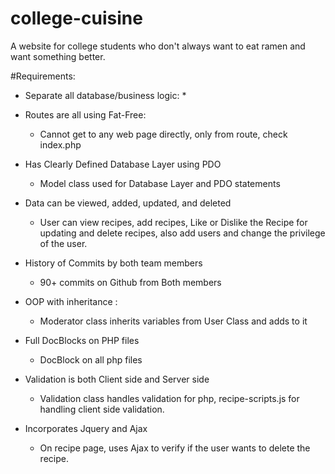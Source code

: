 # college-cuisine
A website for college students who don't always want to eat ramen and want something better.


#Requirements:
* Separate all database/business logic:
    * 
    
* Routes are all using Fat-Free:
    * Cannot get to any web page directly, only from route, check index.php

* Has Clearly Defined Database Layer using PDO
    * Model class used for Database Layer and PDO statements
    
* Data can be viewed, added, updated, and deleted
    * User can view recipes, add recipes, Like or Dislike the Recipe for updating
    and delete recipes, also add users and change the privilege of the user.
    
* History of Commits by both team members
    * 90+ commits on Github from Both members
    
* OOP with inheritance :
    * Moderator class inherits variables from User Class and adds to it
    
* Full DocBlocks on PHP files
    * DocBlock on all php files
    
* Validation is both Client side and Server side
    * Validation class handles validation for php, recipe-scripts.js
    for handling client side validation.
    
* Incorporates Jquery and Ajax
    * On recipe page, uses Ajax to verify if the user wants to delete the recipe.